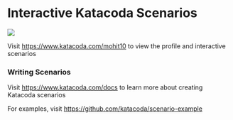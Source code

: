 # Interactive Katacoda Scenarios

[![](http://shields.katacoda.com/katacoda/mohit10/count.svg)](https://www.katacoda.com/mohit10 "Get your profile on Katacoda.com")

Visit https://www.katacoda.com/mohit10 to view the profile and interactive scenarios

### Writing Scenarios
Visit https://www.katacoda.com/docs to learn more about creating Katacoda scenarios

For examples, visit https://github.com/katacoda/scenario-example
